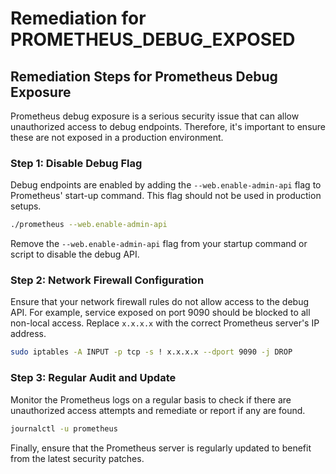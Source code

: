 # Remediation for PROMETHEUS_DEBUG_EXPOSED

## Remediation Steps for Prometheus Debug Exposure
Prometheus debug exposure is a serious security issue that can allow unauthorized access to debug endpoints. Therefore, it's important to ensure these are not exposed in a production environment.

### Step 1: Disable Debug Flag
Debug endpoints are enabled by adding the `--web.enable-admin-api` flag to Prometheus' start-up command. This flag should not be used in production setups.
```bash
./prometheus --web.enable-admin-api
```
Remove the `--web.enable-admin-api` flag from your startup command or script to disable the debug API.

### Step 2: Network Firewall Configuration
Ensure that your network firewall rules do not allow access to the debug API. For example, service exposed on port 9090 should be blocked to all non-local access. Replace `x.x.x.x` with the correct Prometheus server's IP address.
```bash
sudo iptables -A INPUT -p tcp -s ! x.x.x.x --dport 9090 -j DROP
```

### Step 3: Regular Audit and Update
Monitor the Prometheus logs on a regular basis to check if there are unauthorized access attempts and remediate or report if any are found.
```bash
journalctl -u prometheus
```

Finally, ensure that the Prometheus server is regularly updated to benefit from the latest security patches.